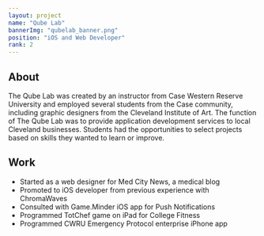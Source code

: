 ```yaml
---
layout: project
name: "Qube Lab"
bannerImg: "qubelab_banner.png"
position: "iOS and Web Developer"
rank: 2
---
```


## About ##

The Qube Lab was created by an instructor from Case Western Reserve University and employed several students from the Case community, including graphic designers from the Cleveland Institute of Art. The function of The Qube Lab was to provide application development services to local Cleveland businesses. Students had the opportunities to select projects based on skills they wanted to learn or improve.

## Work ##

* Started as a web designer for Med City News, a medical blog
* Promoted to iOS developer from previous experience with ChromaWaves
* Consulted with Game.Minder iOS app for Push Notifications
* Programmed TotChef game on iPad for College Fitness
* Programmed CWRU Emergency Protocol enterprise iPhone app